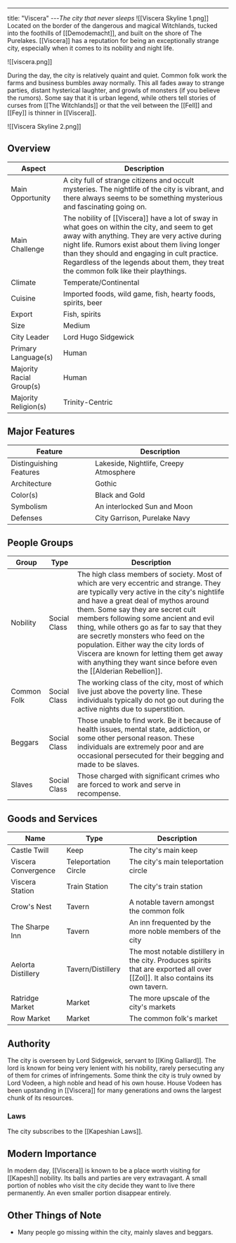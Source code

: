 ---
title: "Viscera"
---*The city that never sleeps*
![[Viscera Skyline 1.png]]
Located on the border of the dangerous and magical Witchlands, tucked into the foothills of [[Demodemacht]], and built on the shore of The Purelakes. [[Viscera]] has a reputation for being an exceptionally strange city, especially when it comes to its nobility and night life.

![[viscera.png]]

During the day, the city is relatively quaint and quiet. Common folk work the farms and business bumbles away normally. This all fades away to strange parties, distant hysterical laughter, and growls of monsters (if you believe the rumors). Some say that it is urban legend, while others tell stories of curses from [[The Witchlands]] or that the veil between the [[Fell]] and [[Fey]] is thinner in [[Viscera]].

![[Viscera Skyline 2.png]]

## Overview
| Aspect | Description |
|-|-|
| Main Opportunity | A city full of strange citizens and occult mysteries. The nightlife of the city is vibrant, and there always seems to be something mysterious and fascinating going on. |
| Main Challenge | The nobility of [[Viscera]] have a lot of sway in what goes on within the city, and seem to get away with anything. They are very active during night life. Rumors exist about them living longer than they should and engaging in cult practice. Regardless of the legends about them, they treat the common folk like their playthings. |
| Climate | Temperate/Continental |
| Cuisine | Imported foods, wild game, fish, hearty foods, spirits, beer |
| Export | Fish, spirits |
| Size | Medium |
| City Leader | Lord Hugo Sidgewick |
| Primary Language(s) | Human |
| Majority Racial Group(s) | Human |
| Majority Religion(s) | Trinity-Centric |

## Major Features
| Feature | Description |
|-|-|
| Distinguishing Features | Lakeside, Nightlife, Creepy Atmosphere |
| Architecture | Gothic |
| Color(s) | Black and Gold |
| Symbolism | An interlocked Sun and Moon |
| Defenses | City Garrison, Purelake Navy |

## People Groups
| Group | Type | Description |
|-|-|-|
| Nobility | Social Class | The high class members of society. Most of which are very eccentric and strange. They are typically very active in the city's nightlife and have a great deal of mythos around them. Some say they are secret cult members following some ancient and evil thing, while others go as far to say that they are secretly monsters who feed on the population. Either way the city lords of Viscera are known for letting them get away with anything they want since before even the [[Alderian Rebellion]]. |
| Common Folk | Social Class | The working class of the city, most of which live just above the poverty line. These individuals typically do not go out during the active nights due to superstition. |
| Beggars | Social Class | Those unable to find work. Be it because of health issues, mental state, addiction, or some other personal reason. These individuals are extremely poor and are occasional persecuted for their begging and made to be slaves. |
| Slaves | Social Class | Those charged with significant crimes who are forced to work and serve in recompense. |

## Goods and Services
 | Name | Type | Description |
 |-|-|-|
 | Castle Twill | Keep | The city's main keep |
 | Viscera Convergence | Teleportation Circle | The city's main teleportation circle |
 | Viscera Station | Train Station | The city's train station |
 | Crow's Nest | Tavern | A notable tavern amongst the common folk |
 | The Sharpe Inn | Tavern | An inn frequented by the more noble members of the city |
 | Aelorta Distillery | Tavern/Distillery | The most notable distillery in the city. Produces spirits that are exported all over [[Zol]]. It also contains its own tavern. |
 | Ratridge Market | Market | The more upscale of the city's markets |
 | Row Market | Market | The common folk's market |

## Authority
The city is overseen by Lord Sidgewick, servant to [[King Galliard]]. The lord is known for being very lenient with his nobility, rarely persecuting any of them for crimes of infringements. Some think the city is truly owned by Lord Vodeen, a high noble and head of his own house. House Vodeen has been upstanding in [[Viscera]] for many generations and owns the largest chunk of its resources.

### Laws
The city subscribes to the [[Kapeshian Laws]].

## Modern Importance
In modern day, [[Viscera]] is known to be a place worth visiting for  [[Kapesh]] nobility. Its balls and parties are very extravagant. A small portion of nobles who visit the city decide they want to live there permanently. An even smaller portion disappear entirely.

## Other Things of Note
- Many people go missing within the city, mainly slaves and beggars.
